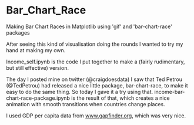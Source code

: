 # Bar_Chart_Race
Making Bar Chart Races in Matplotlib using 'gif' and 'bar-chart-race' packages

After seeing this kind of visualisation doing the rounds I wanted to try my hand at making my own.

Income_self.ipynb is the code I put together to make a (fairly rudimentary, but still effective) version. 

The day I posted mine on twitter (@craigdoesdata) I saw that Ted Petrou (@TedPetrou) had released a nice little package, bar-chart-race, to make it easy to do the same thing. So today I gave it a try using that. income-bar-chart-race-package.ipynb is the result of that, which creates a nice animation with smooth transitions when countries change places.

I used GDP per capita data from www.gapfinder.org, which was very nice.
